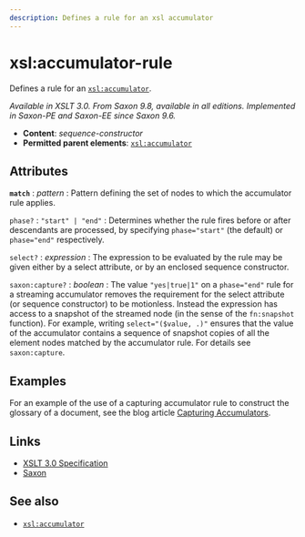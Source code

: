 ```yaml
---
description: Defines a rule for an xsl accumulator
---
```


# xsl:accumulator-rule

Defines a rule for an [`xsl:accumulator`](xsl-accumulator.md).

_Available in XSLT 3.0. From Saxon 9.8, available in all editions. Implemented in Saxon-PE and Saxon-EE since Saxon 9.6._

- **Content**: _sequence-constructor_
- **Permitted parent elements**: [`xsl:accumulator`](xsl-accumulator.md)

## Attributes

**`match`**
: _pattern_
: Pattern defining the set of nodes to which the accumulator rule applies.

`phase?`
: `"start" | "end"`
: Determines whether the rule fires before or after descendants are processed, by specifying `phase="start"` (the default) or `phase="end"` respectively.

`select?`
: _expression_
: The expression to be evaluated by the rule may be given either by a select attribute, or by an enclosed sequence constructor.

`saxon:capture?`
: _boolean_
: The value `"yes|true|1"` on a `phase="end"` rule for a streaming accumulator removes the requirement for the select attribute (or sequence constructor) to be motionless. Instead the expression has access to a snapshot of the streamed node (in the sense of the `fn:snapshot` function). For example, writing `select="($value, .)"` ensures that the value of the accumulator contains a sequence of snapshot copies of all the element nodes matched by the accumulator rule. For details see `saxon:capture`.

## Examples

For an example of the use of a capturing accumulator rule to construct the glossary of a document, see the blog article [Capturing Accumulators](http://dev.saxonica.com/blog/mike/2018/03/capturing-accumulators.html).

## Links

- [XSLT 3.0 Specification](http://www.w3.org/TR/xslt-30/#element-accumulator-rule)
- [Saxon](http://www.saxonica.com/documentation/index.html#!xsl-elements/accumulator-rule)

## See also

- [`xsl:accumulator`](xsl-accumulator.md)
